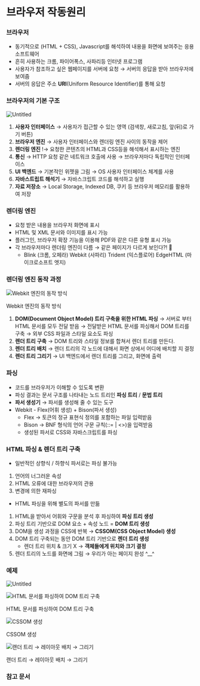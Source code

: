# 브라우저 작동원리

### 브라우저

- 동기적으로 (HTML + CSS), Javascript를 해석하여 내용을 화면에 보여주는 응용 소프트웨어
- 흔히 사용하는 크롬, 파이어폭스, 사파리등 인터넷 프로그램
- 사용자가 참조하고 싶은 웹페이지를 서버에 요청 → 서버의 응답을 받아 브라우저에 보여줌
- 서버의 응답은 주소 **URI**(Uniform Resource Identifier)를 통해 요청

### 브라우저의 기본 구조

![Untitled](https://s3.us-west-2.amazonaws.com/secure.notion-static.com/8da2c072-d2a6-4993-a796-fcbd212ae8cc/Untitled.png?X-Amz-Algorithm=AWS4-HMAC-SHA256&X-Amz-Content-Sha256=UNSIGNED-PAYLOAD&X-Amz-Credential=AKIAT73L2G45EIPT3X45%2F20220408%2Fus-west-2%2Fs3%2Faws4_request&X-Amz-Date=20220408T013929Z&X-Amz-Expires=86400&X-Amz-Signature=38924714f5dbcb9650e2e7677f60b25002583aba65ce51fd33cb162fd4514b77&X-Amz-SignedHeaders=host&response-content-disposition=filename%20%3D%22Untitled.png%22&x-id=GetObject)

1. **사용자 인터페이스**
→ 사용자가 접근할 수 있는 영역 (검색창, 새로고침, 앞(뒤)로 가기 버튼)
2. **브라우저 엔진**
→ 사용자 인터페이스와 렌더링 엔진 사이의 동작을 제어
3. **렌더링 엔진**
!→ 요청한 콘텐츠의 HTML과 CSS등을 해석해서 표시하는 엔진
4. **통신**
→ HTTP 요청 같은 네트워크 호출에 사용
→ 브라우저마다 독립적인 인터페이스
5. **UI 백엔드**
→ 기본적인 위젯을 그림
→ OS 사용자 인터페이스 체계를 사용
6. **자바스트립트 해석기**
→ 자바스크립트 코드를 해석하고 실행
7. **자료 저장소**
→ Local Storage, Indexed DB, 쿠키 등 브라우저 메모리를 활용하여 저장

### 렌더링 엔진

- 요청 받은 내용을 브라우저 화면에 표시
- HTML 및 XML 문서와 이미지를 표시 가능
- 플러그인, 브라우저 확장 기능을 이용해 PDF와 같은 다른 유형 표시 가능
- 각 브라우저마다 렌더링 엔진이 다름 → 같은 페이지가 다르게 보인다?! 👀
    - Blink (크롬, 오페라) Webkit (사파리) Trident (익스플로어) EdgeHTML (마이크로소프트 엣지)

### 렌더링 엔진 동작 과정

![Webkit 엔진의 동작 방식](https://s3.us-west-2.amazonaws.com/secure.notion-static.com/f0305729-77ea-4444-b4ce-6c8843b4eccf/Untitled.png?X-Amz-Algorithm=AWS4-HMAC-SHA256&X-Amz-Content-Sha256=UNSIGNED-PAYLOAD&X-Amz-Credential=AKIAT73L2G45EIPT3X45%2F20220408%2Fus-west-2%2Fs3%2Faws4_request&X-Amz-Date=20220408T013952Z&X-Amz-Expires=86400&X-Amz-Signature=e8340a00ec41425a6a92993f5cbd5705ebfba4ac2e01d3150fcd518366c31d9b&X-Amz-SignedHeaders=host&response-content-disposition=filename%20%3D%22Untitled.png%22&x-id=GetObject)

Webkit 엔진의 동작 방식

1. **DOM(Document Object Model) 트리 구축을 위한 HTML 파싱**
→ 서버로 부터 HTML 문서를 모두 전달 받음
→ 전달받은 HTML 문서를 파싱해서 DOM 트리를 구축
→ 외부 CSS 파일과 스타일 요소도 파싱
2. **렌더 트리 구축**
→ DOM 트리와 스타일 정보를 합쳐서 렌더 트리를 만든다.
3. **렌더 트리 배치**
→ 렌더 트리의 각 노드에 대해서 화면 상에서 어디에 배치할 지 결정
4. **렌더 트리 그리기**
→ UI 백엔드에서 렌더 트리를 그리고, 화면에 출력

### 파싱

- 코드를 브라우저가 이해할 수 있도록 변환
- 파싱 결과는 문서 구조를 나타내는 노드 트리인 **파싱 트리** / **문법 트리**
- **파서 생성기** → 파서를 생성해 줄 수 있는 도구
- Webkit - Flex(어휘 생성) + Bison(파서 생성)
    - Flex → 토큰의 정규 표현식 정의를 포함하는 파일 입력받음
    - Bison → BNF 형식의 언어 구문 규칙(::= | <>)을 입력받음
    - 생성된 파서로 CSS와 자바스크립트를 파싱

### HTML 파싱 & 렌더 트리 구축

- 일반적인 상향식 / 하향식 파서로는 파싱 불가능
1. 언어의 너그러운 속성
2. HTML 오류에 대한 브라우저의 관용
3. 변경에 의한 재파싱
- HTML 파싱을 위해 별도의 파서를 만듦
1. HTML을 받아서 어휘와 구문을 분석 후 파싱하여 **파싱 트리 생성**
2. 파싱 트리 기반으로 DOM 요소 + 속성 노드 = **DOM 트리 생성**
3. DOM을 생성 과정을 CSS에 반복 → **CSSOM(CSS Object Model) 생성**
4. DOM 트리 구축되는 동안 DOM 트리 기반으로 **렌더 트리 생성**
    - 렌더 트리 위치 & 크기 X → **객체들에게 위치와 크기 결정**
5. 렌더 트리의 노드를 화면에 그림 → 우리가 아는 페이지 완성 ^__^

### 예제

![Untitled](https://s3.us-west-2.amazonaws.com/secure.notion-static.com/27e8e087-652f-491e-96bf-bdef3b1da86c/Untitled.png?X-Amz-Algorithm=AWS4-HMAC-SHA256&X-Amz-Content-Sha256=UNSIGNED-PAYLOAD&X-Amz-Credential=AKIAT73L2G45EIPT3X45%2F20220408%2Fus-west-2%2Fs3%2Faws4_request&X-Amz-Date=20220408T014010Z&X-Amz-Expires=86400&X-Amz-Signature=cfe0d5e04ca1ea3d7e1b191f181f6ac7c4a84e3a2570ca96b277dafedc2909b3&X-Amz-SignedHeaders=host&response-content-disposition=filename%20%3D%22Untitled.png%22&x-id=GetObject)

![HTML 문서를 파싱하여 DOM 트리 구축](https://s3.us-west-2.amazonaws.com/secure.notion-static.com/57b333ab-97a6-4c16-98dc-05350c61c6b4/Untitled.png?X-Amz-Algorithm=AWS4-HMAC-SHA256&X-Amz-Content-Sha256=UNSIGNED-PAYLOAD&X-Amz-Credential=AKIAT73L2G45EIPT3X45%2F20220408%2Fus-west-2%2Fs3%2Faws4_request&X-Amz-Date=20220408T014014Z&X-Amz-Expires=86400&X-Amz-Signature=ce0d6755a0b4956faedcbb7fea5111c05df2606647e677df00ffb9bf071bd10e&X-Amz-SignedHeaders=host&response-content-disposition=filename%20%3D%22Untitled.png%22&x-id=GetObject)

HTML 문서를 파싱하여 DOM 트리 구축

![CSSOM 생성](https://s3.us-west-2.amazonaws.com/secure.notion-static.com/94d773a7-8e60-4b21-8d1f-b3ad9058cb79/Untitled.png?X-Amz-Algorithm=AWS4-HMAC-SHA256&X-Amz-Content-Sha256=UNSIGNED-PAYLOAD&X-Amz-Credential=AKIAT73L2G45EIPT3X45%2F20220408%2Fus-west-2%2Fs3%2Faws4_request&X-Amz-Date=20220408T014018Z&X-Amz-Expires=86400&X-Amz-Signature=76484d88170e0a046798aeac6986c82708d45191bb8c1f4070c802285f9c5259&X-Amz-SignedHeaders=host&response-content-disposition=filename%20%3D%22Untitled.png%22&x-id=GetObject)

CSSOM 생성

![랜더 트리 → 레이아웃 배치 → 그리기](https://s3.us-west-2.amazonaws.com/secure.notion-static.com/3ad4444b-918f-42b6-bf06-f24f001dba4f/Untitled.png?X-Amz-Algorithm=AWS4-HMAC-SHA256&X-Amz-Content-Sha256=UNSIGNED-PAYLOAD&X-Amz-Credential=AKIAT73L2G45EIPT3X45%2F20220408%2Fus-west-2%2Fs3%2Faws4_request&X-Amz-Date=20220408T014023Z&X-Amz-Expires=86400&X-Amz-Signature=ab14c2a1fd65ff65a6b8f3ce4a21ce7c452d9b8f9444efc7ef892d63951b51e8&X-Amz-SignedHeaders=host&response-content-disposition=filename%20%3D%22Untitled.png%22&x-id=GetObject)

랜더 트리 → 레이아웃 배치 → 그리기

### 참고 문서